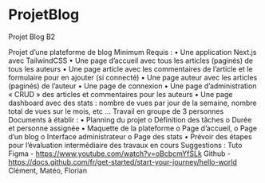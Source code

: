 # ProjetBlog
Projet Blog B2

Projet d’une plateforme de blog
Minimum Requis :
• Une application Next.js avec TailwindCSS
• Une page d’accueil avec tous les articles (paginés) de tous les auteurs
• Une page article avec les commentaires de l’article et le formulaire pour en
ajouter (si connecté)
• Une page auteur avec les articles (paginés) de l’auteur
• Une page de connexion
• Une page d’administration « CRUD » des articles et commentaires pour les
auteurs
• Une page dashboard avec des stats : nombre de vues par jour de la semaine,
nombre total de vues sur le mois, etc …
Travail en groupe de 3 personnes
Documents à établir :
• Planning du projet
o Définition des tâches
o Durée et personne assignée
• Maquette de la plateforme
o Page d’accueil,
o Page d’un blog
o Interface administrateur
o Page des stats
• Prévoir des étapes pour l’évaluation intermédiaire des travaux en cours
Suggestions :
Tuto Figma - https://www.youtube.com/watch?v=oBcbcmYfSLk
Github - https://docs.github.com/fr/get-started/start-your-journey/hello-world
Clément, Matéo, Florian
